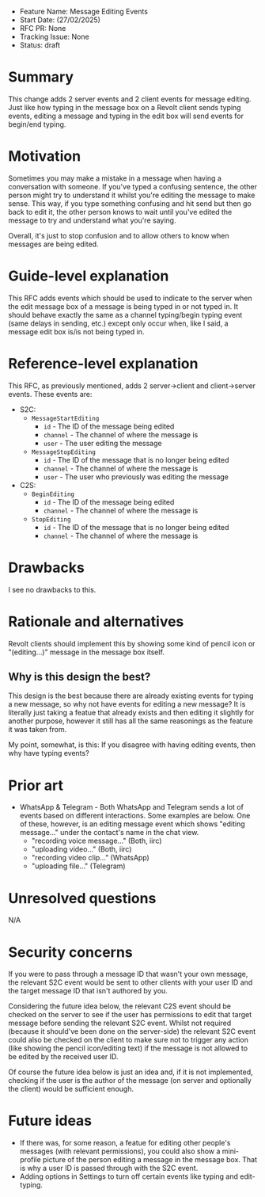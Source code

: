 - Feature Name: Message Editing Events
- Start Date: (27/02/2025)
- RFC PR: None
- Tracking Issue: None
- Status: draft

# Summary
This change adds 2 server events and 2 client events for message editing. Just like how typing in the message box on a Revolt client sends typing events, editing a message and typing in the edit box will send events for begin/end typing.

# Motivation
Sometimes you may make a mistake in a message when having a conversation with someone. If you've typed a confusing sentence, the other person might try to understand it whilst you're editing the message to make sense. This way, if you type something confusing and hit send but then go back to edit it, the other person knows to wait until you've edited the message to try and understand what you're saying.

Overall, it's just to stop confusion and to allow others to know when messages are being edited.

# Guide-level explanation
This RFC adds events which should be used to indicate to the server when the edit message box of a message is being typed in or not typed in. It should behave exactly the same as a channel typing/begin typing event (same delays in sending, etc.) except only occur when, like I said, a message edit box is/is not being typed in.

# Reference-level explanation
This RFC, as previously mentioned, adds 2 server->client and client->server events. These events are:
- S2C:
    - `MessageStartEditing`
        - `id` - The ID of the message being edited
        - `channel` - The channel of where the message is
        - `user` - The user editing the message
    - `MessageStopEditing`
        - `id` - The ID of the message that is no longer being edited
        - `channel` - The channel of where the message is
        - `user` - The user who previously was editing the message
- C2S:
    - `BeginEditing`
        - `id` - The ID of the message being edited
        - `channel` - The channel of where the message is
    - `StopEditing`
        - `id` - The ID of the message that is no longer being edited
        - `channel` - The channel of where the message is

# Drawbacks
I see no drawbacks to this.

# Rationale and alternatives
Revolt clients should implement this by showing some kind of pencil icon or "(editing...)" message in the message box itself.

## **Why is this design the best?**
This design is the best because there are already existing events for typing a new message, so why not have events for editing a new message?
It is literally just taking a featue that already exists and then editing it slightly for another purpose, however it still has all the same reasonings as the feature it was taken from.

My point, somewhat, is this: If you disagree with having editing events, then why have typing events?

# Prior art
- WhatsApp & Telegram - Both WhatsApp and Telegram sends a lot of events based on different interactions. Some examples are below. One of these, however, is an editing message event which shows "editing message..." under the contact's name in the chat view.
    - "recording voice message..." (Both, iirc)
    - "uploading video..." (Both, iirc)
    - "recording video clip..." (WhatsApp)
    - "uploading file..." (Telegram)

# Unresolved questions
N/A

# Security concerns
If you were to pass through a message ID that wasn't your own message, the relevant S2C event would be sent to other clients with your user ID and the target message ID that isn't authored by you.

Considering the future idea below, the relevant C2S event should be checked on the server to see if the user has permissions to edit that target message before sending the relevant S2C event. Whilst not required (because it should've been done on the server-side) the relevant S2C event could also be checked on the client to make sure not to trigger any action (like showing the pencil icon/editing text) if the message is not allowed to be edited by the received user ID.

Of course the future idea below is just an idea and, if it is not implemented, checking if the user is the author of the message (on server and optionally the client) would be sufficient enough.

# Future ideas
- If there was, for some reason, a featue for editing other people's messages (with relevant permissions), you could also show a mini-profile picture of the person editing a message in the message box. That is why a user ID is passed through with the S2C event.
- Adding options in Settings to turn off certain events like typing and edit-typing.
